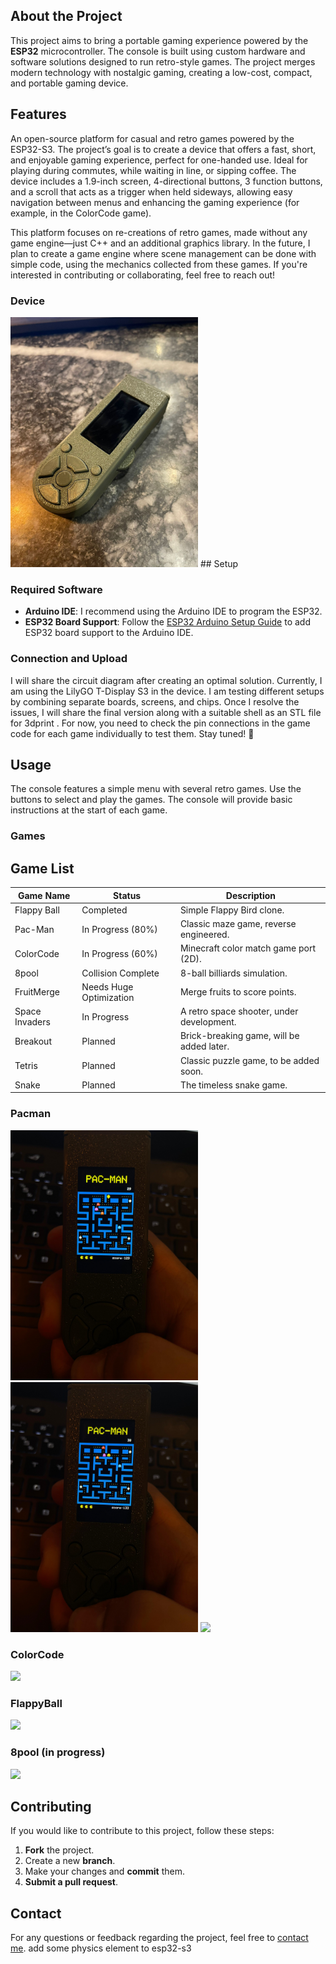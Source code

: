 


## About the Project

This project aims to bring a portable gaming experience powered by the **ESP32** microcontroller. The console is built using custom hardware and software solutions designed to run retro-style games. The project merges modern technology with nostalgic gaming, creating a low-cost, compact, and portable gaming device.

## Features

An open-source platform for casual and retro games powered by the ESP32-S3. The project’s goal is to create a device that offers a fast, short, and enjoyable gaming experience, perfect for one-handed use. Ideal for playing during commutes, while waiting in line, or sipping coffee. The device includes a 1.9-inch screen, 4-directional buttons, 3 function buttons, and a scroll that acts as a trigger when held sideways, allowing easy navigation between menus and enhancing the gaming experience (for example, in the ColorCode game).

This platform focuses on re-creations of retro games, made without any game engine—just C++ and an additional graphics library. In the future, I plan to create a game engine where scene management can be done with simple code, using the mechanics collected from these games. If you're interested in contributing or collaborating, feel free to reach out!
### Device
<img src="./images/device.jpg" width="300"/>
## Setup

### Required Software

- **Arduino IDE**: I recommend using the Arduino IDE to program the ESP32.
- **ESP32 Board Support**: Follow the [ESP32 Arduino Setup Guide](https://github.com/espressif/arduino-esp32) to add ESP32 board support to the Arduino IDE.

### Connection and Upload


I will share the circuit diagram after creating an optimal solution. Currently, I am using the LilyGO T-Display S3 in the device. I am testing different setups by combining separate boards, screens, and chips. Once I resolve the issues, I will share the final version along with a suitable shell as an STL file for 3dprint .
For now, you need to check the pin connections in the game code for each game individually to test them. Stay tuned! 🚀

## Usage

The console features a simple menu with several retro games. Use the buttons to select and play the games. The console will provide basic instructions at the start of each game.

### Games
## Game List


| **Game Name**   | **Status**              | **Description**                          |
|-----------------|-------------------------|------------------------------------------|
| Flappy Ball     | Completed               | Simple Flappy Bird clone.               |
| Pac-Man         | In Progress (80%)       | Classic maze game, reverse engineered.  |
| ColorCode       | In Progress (60%)       | Minecraft color match game port (2D).   |
| 8pool           | Collision Complete      | 8-ball billiards simulation.            |
| FruitMerge      | Needs Huge Optimization | Merge fruits to score points.           |
| Space Invaders  | In Progress             | A retro space shooter, under development.|
| Breakout        | Planned                 | Brick-breaking game, will be added later. |
| Tetris          | Planned                 | Classic puzzle game, to be added soon.  |
| Snake           | Planned                 | The timeless snake game.                |
### Pacman 
<img src="./images/pacman.jpg" width="300"/>
<img src="./images/pacman1.jpg" width="300"/>

<img src="https://github.com/furkanYldr/EspCon/blob/main/images/pacman.gif" width="300"/>

### ColorCode 

<img src="https://github.com/furkanYldr/EspCon/blob/main/images/colorCode.gif" width="300"/>

### FlappyBall

<img src="https://github.com/furkanYldr/EspCon/blob/main/images/flappyball.GIF" width="200"/>

### 8pool (in progress)

<img src="https://github.com/furkanYldr/EspCon/blob/main/images/8pool.GIF" width="200"/>

## Contributing

If you would like to contribute to this project, follow these steps:

1. **Fork** the project.
2. Create a new **branch**.
3. Make your changes and **commit** them.
4. **Submit a pull request**.


## Contact

For any questions or feedback regarding the project, feel free to [contact me](mailto:furkanYildirir00@gmail.com).
 add some physics element to esp32-s3
